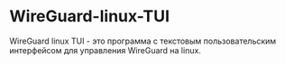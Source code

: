 # WireGuard-linux-TUI
WireGuard linux TUI - это программа с текстовым пользовательским интерфейсом для управления WireGuard на linux.
